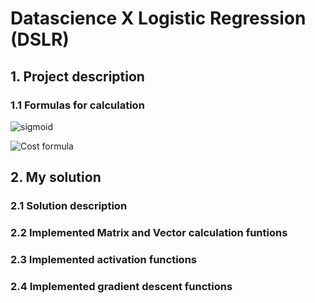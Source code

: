 # Datascience X Logistic Regression (DSLR)

## 1. Project description

### 1.1 Formulas for calculation

![sigmoid](https://latex.codecogs.com/svg.latex?\Large&space;sigmoid(z)=\frac{1}{1+e^{-z})

![Cost formula](https://latex.codecogs.com/svg.latex?\Large&space;J(\theta)=-\frac{1}{m}\sum_{i=1}^{m}y^ilog(h_\theta(x^i))+(1-y^i)log(1-h_\theta(x^i)))

## 2. My solution

### 2.1 Solution description

### 2.2 Implemented Matrix and Vector calculation funtions

### 2.3 Implemented activation functions

### 2.4 Implemented gradient descent functions
